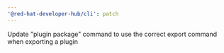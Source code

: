```yaml
---
'@red-hat-developer-hub/cli': patch
---
```


Update "plugin package" command to use the correct export command when exporting a plugin
